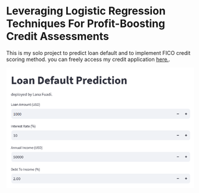 # Leveraging Logistic Regression Techniques For Profit-Boosting Credit Assessments
This is my solo project to predict loan default and to implement FICO credit scoring method. you can freely access my credit application <a href="https://creditprediction-lanafuadi.streamlit.app/">here.</a>.

<p align="center">
  <img src="loan.png" width="720" height="auto">
  <br>
  </a>
</p>

